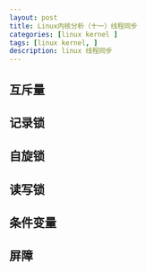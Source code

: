 ```yaml
---
layout: post
title: Linux内核分析（十一）线程同步
categories: [linux kernel ]
tags: [linux kernel, ]
description: linux 线程同步
---
```


## 互斥量

## 记录锁

## 自旋锁

## 读写锁

## 条件变量

## 屏障
